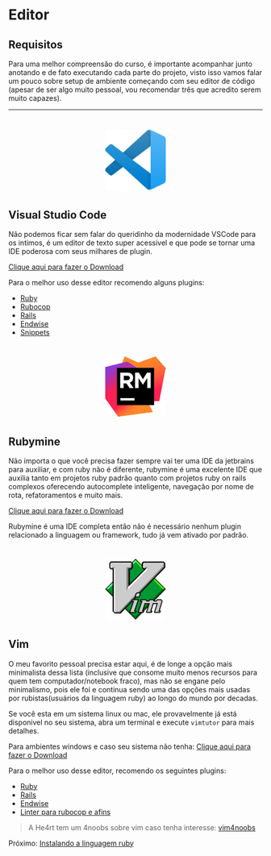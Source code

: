 # Editor

## Requisitos

Para uma melhor compreensão do curso, é importante acompanhar
junto anotando e de fato executando cada parte do projeto, visto
isso vamos falar um pouco sobre setup de ambiente começando com
seu editor de código (apesar de ser algo muito pessoal, vou
recomendar três que acredito serem muito capazes).

---

<h1 align="center">
    <img src="./imgs/2023-05-22-23-33-23.png" alt="Visual studio Code" width="120" />
</h1>

## Visual Studio Code

Não podemos ficar sem falar do queridinho da modernidade VSCode para os intimos, é um editor de texto super acessivel e que pode se tornar uma IDE poderosa com seus milhares de plugin.

[Clique aqui para fazer o Download](https://code.visualstudio.com/download)

Para o melhor uso desse editor recomendo alguns plugins:

- [Ruby](https://marketplace.visualstudio.com/items?itemName=rebornix.Ruby)
- [Rubocop](https://marketplace.visualstudio.com/items?itemName=misogi.ruby-rubocop)
- [Rails](https://marketplace.visualstudio.com/items?itemName=bung87.rails)
- [Endwise](https://marketplace.visualstudio.com/items?itemName=kaiwood.endwise)
- [Snippets](https://marketplace.visualstudio.com/items?itemName=hridoy.rails-snippets)

<h1 align="center">
    <img src="./imgs/2023-05-22-42-24.png" alt="Visual studio Code" width="120" />
</h1>

## Rubymine

Não importa o que você precisa fazer sempre vai ter uma IDE da
jetbrains para auxiliar, e com ruby não é diferente, rubymine é
uma excelente IDE que auxilia tanto em projetos ruby padrão
quanto com projetos ruby on rails complexos oferecendo
autocomplete inteligente, navegação por nome de rota,
refatoramentos e muito mais.

[Clique aqui para fazer o Download](https://www.jetbrains.com/ruby/)

Rubymine é uma IDE completa então não é necessário nenhum plugin
relacionado a linguagem ou framework, tudo já vem ativado por
padrão.

<h1 align="center">
    <img src="./imgs/2023-05-22-23-53-16.png" alt="Visual studio Code" width="120" />
</h1>

## Vim

O meu favorito pessoal precisa estar aqui, é de longe a opção
mais minimalista dessa lista (inclusive que consome muito menos
recursos para quem tem computador/notebook fraco), mas não se
engane pelo minimalismo, pois ele foi e continua sendo uma das opções mais
usadas por rubistas(usuários da linguagem ruby) ao longo do mundo
por decadas.

Se você esta em um sistema linux ou mac, ele provavelmente já está disponivel no seu sistema, abra um terminal e execute `vimtutor` para mais detalhes.

Para ambientes windows e caso seu sistema não tenha: [Clique aqui para fazer o Download](https://www.vim.org/download.php)

Para o melhor uso desse editor, recomendo os seguintes plugins:

- [Ruby](https://github.com/vim-ruby/vim-ruby)
- [Rails](https://github.com/tpope/vim-rails)
- [Endwise](https://github.com/tpope/vim-endwise)
- [Linter para rubocop e afins](https://github.com/dense-analysis/ale)

> A He4rt tem um 4noobs sobre vim caso tenha interesse: [vim4noobs](https://github.com/luanmateuz/vim4noobs)

Próximo: [Instalando a linguagem ruby](Ambiente/Linguagem.md)
